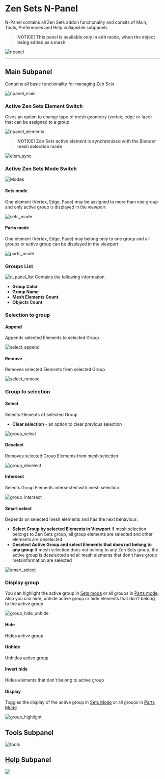 # Zen Sets N-Panel
N-Panel contains all Zen Sets addon functionality and consits of Main, Tools, Preferences and Help collapsible subpanels.
> **NOTICE! This panel is available only in edit mode, when the object being edited as a mesh**

![npanel](img/screen/n_panel/n_panel_preview.gif)

---

## Main Subpanel
Contains all basic functionality for managing Zen Sets

![npanel_main](img/screen/n_panel/n_panel_main.png)

### Active Zen Sets Element Switch
Gives an option to change type of mesh geometry (vertex, edge or face) that can be assigned to a group

![npanel_elements](img/screen/elements.png)

> **NOTICE! Zen Sets active element is synchronized with the Blender mesh selection mode**

![elem_sync](img/screen/elements_sync.gif)

### Active Zen Sets Mode Switch
![Modes](img/screen/modes.png)

#### Sets mode
One element (Vertex, Edge, Face) may be assigned to more than one group and only active group is displayed in the viewport

![sets_mode](img/screen/sets_mode.gif)

#### Parts mode
One element (Vertex, Edge, Face) may belong only to one group and all groups or active group can be displayed in the viewport

![parts_mode](img/screen/parts_mode.gif)

### Groups List
![n_panel_list](img/screen/n_panel/n_panel_list.png)
Contains the following information:
- **Group Color**
- **Group Name**
- **Mesh Elements Count**
- **Objects Count**

### Selection to group
#### Append
Appends selected Elements to selected Group

![select_append](img/screen/n_panel/select_append.gif)

#### Remove
Removes selected Elements from selected Group

![select_remove](img/screen/n_panel/select_remove.gif)

### Group to selection
#### Select
Selects Elements of selected Group
- **Clear selection** - an option to clear previous selection

![group_select](img/screen/n_panel/group_select.gif)

#### Deselect
Removes selected Group Elements from mesh selection

![group_deselect](img/screen/n_panel/group_deselect.gif)

#### Intersect
Selects Group Elements intersected with mesh selection

![group_intersect](img/screen/n_panel/group_intersect.gif)

#### Smart select
Depends on selected mesh elements and has the next behaviour:
- **Select Group by selected Elements in Viewport**
If mesh selection belongs to Zen Sets group, all group elements are selected and other elements are deselected
- **Deselect Active Group and select Elements that does not belong to any group**
If mesh selection does not belong to any Zen Sets group, the active group is deselected and all mesh elements that don't have group metainformation are selected

![smart_select](img/screen/n_panel/group_smart_select.gif)

### Display group
You can highlight the active group in [Sets mode](npanel.md#sets-mode) or all groups in [Parts mode](npanel.md#parts-mode). Also you can hide, unhide active group or hide elements that don't belong to the active group

![group_hide_unhide](img/screen/n_panel/group_hide_unhide.gif)
#### Hide
Hides active group
#### Unhide 
Unhides active group
#### Invert hide
Hides elements that don't belong to active group
#### Display
Toggles the display of the active group in [Sets Mode](npanel.md#sets-mode) or all groups in [Parts Mode](npanel.md#parts-mode)

![group_highlight](img/screen/n_panel/group_highlight.gif)

## Tools Subpanel
![tools](img/screen/n_panel/tools.png)

## [Help](help.md) Subpanel
![](img/screen/help.png)